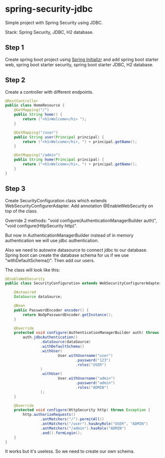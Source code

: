 # spring-security-jdbc

Simple project with Spring Security using JDBC.

Stack: Spring Security, JDBC, H2 database.


## Step 1
Create spring boot project using [Spring Initializr](https://start.spring.io/) and add 
spring boot starter web, spring boot starter security, spring boot starter JDBC, H2 database.

## Step 2
Create a controller with different endpoints.
```java
@RestController
public class HomeResource {
    @GetMapping("/")
    public String home() {
        return ("<h1>Welcome</hi> ");
    }

    @GetMapping("/user")
    public String user(Principal principal) {
        return ("<h1>Welcome</hi>, ") + principal.getName();
    }

    @GetMapping("/admin")
    public String home(Principal principal) {
        return ("<h1>Welcome</hi>, ") + principal.getName();
    }
}
```

## Step 3
Create SecurityConfiguration class which extends WebSecurityConfigurerAdapter.
Add annotation @EnableWebSecurity on top of the class.

Override 2 methods: "void configure(AuthenticationManagerBuilder auth)", "void configure(HttpSecurity http)".
 
But now in AuthenticationManagerBuilder instead of in memory authentication we will use jdbc authentication.
 
Also we need to autowire datasource to connect jdbc to our database. Spring boot can create the database schema for us
if we use "withDefaultSchema()". Then add our users.

The class will look like this:
```java
@EnableWebSecurity
public class SecurityConfiguration extends WebSecurityConfigurerAdapter {

    @Autowired
    DataSource dataSource;

    @Bean
    public PasswordEncoder encoder() {
        return NoOpPasswordEncoder.getInstance();
    }

    @Override
    protected void configure(AuthenticationManagerBuilder auth) throws Exception {
        auth.jdbcAuthentication()
                .dataSource(dataSource)
                .withDefaultSchema()
                .withUser(
                        User.withUsername("user")
                                .password("123")
                                .roles("USER")
                )
                .withUser(
                        User.withUsername("admin")
                                .password("admin")
                                .roles("ADMIN")
                );
    }

    @Override
    protected void configure(HttpSecurity http) throws Exception {
        http.authorizeRequests()
                .antMatchers("/").permitAll()
                .antMatchers("/user").hasAnyRole("USER", "ADMIN")
                .antMatchers("/admin").hasRole("ADMIN")
                .and().formLogin();
    }
}
```

It works but it's useless. So we need to create our own schema.